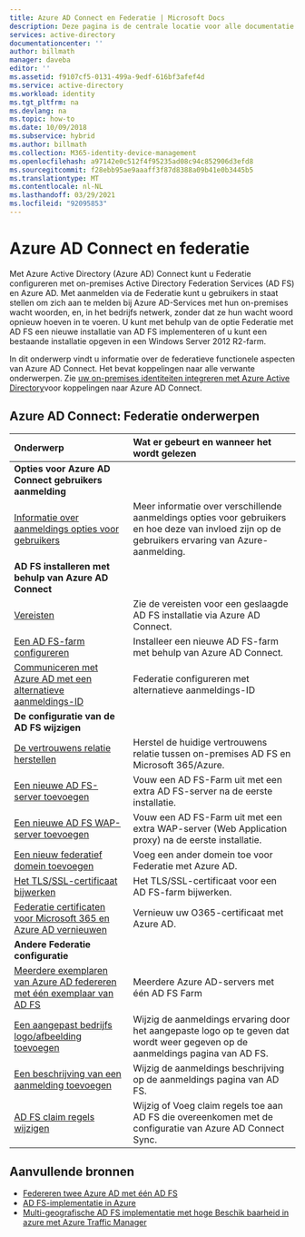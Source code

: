 ```yaml
---
title: Azure AD Connect en Federatie | Microsoft Docs
description: Deze pagina is de centrale locatie voor alle documentatie over AD FS bewerkingen die gebruikmaken van Azure AD Connect.
services: active-directory
documentationcenter: ''
author: billmath
manager: daveba
editor: ''
ms.assetid: f9107cf5-0131-499a-9edf-616bf3afef4d
ms.service: active-directory
ms.workload: identity
ms.tgt_pltfrm: na
ms.devlang: na
ms.topic: how-to
ms.date: 10/09/2018
ms.subservice: hybrid
ms.author: billmath
ms.collection: M365-identity-device-management
ms.openlocfilehash: a97142e0c512f4f95235ad08c94c852906d3efd8
ms.sourcegitcommit: f28ebb95ae9aaaff3f87d8388a09b41e0b3445b5
ms.translationtype: MT
ms.contentlocale: nl-NL
ms.lasthandoff: 03/29/2021
ms.locfileid: "92095853"
---
```

# <a name="azure-ad-connect-and-federation"></a>Azure AD Connect en federatie
Met Azure Active Directory (Azure AD) Connect kunt u Federatie configureren met on-premises Active Directory Federation Services (AD FS) en Azure AD. Met aanmelden via de Federatie kunt u gebruikers in staat stellen om zich aan te melden bij Azure AD-Services met hun on-premises wacht woorden, en, in het bedrijfs netwerk, zonder dat ze hun wacht woord opnieuw hoeven in te voeren. U kunt met behulp van de optie Federatie met AD FS een nieuwe installatie van AD FS implementeren of u kunt een bestaande installatie opgeven in een Windows Server 2012 R2-farm.

In dit onderwerp vindt u informatie over de federatieve functionele aspecten van Azure AD Connect. Het bevat koppelingen naar alle verwante onderwerpen. Zie [uw on-premises identiteiten integreren met Azure Active Directory](whatis-hybrid-identity.md)voor koppelingen naar Azure AD Connect.

## <a name="azure-ad-connect-federation-topics"></a>Azure AD Connect: Federatie onderwerpen
| Onderwerp | Wat er gebeurt en wanneer het wordt gelezen |
|:--- |:--- |
| **Opties voor Azure AD Connect gebruikers aanmelding** | |
| [Informatie over aanmeldings opties voor gebruikers](plan-connect-user-signin.md) |Meer informatie over verschillende aanmeldings opties voor gebruikers en hoe deze van invloed zijn op de gebruikers ervaring van Azure-aanmelding. |
| **AD FS installeren met behulp van Azure AD Connect** | |
| [Vereisten](how-to-connect-install-custom.md#ad-fs-configuration-prerequisites) |Zie de vereisten voor een geslaagde AD FS installatie via Azure AD Connect. |
| [Een AD FS-farm configureren](how-to-connect-install-custom.md#configuring-federation-with-ad-fs) |Installeer een nieuwe AD FS-farm met behulp van Azure AD Connect. |
| [Communiceren met Azure AD met een alternatieve aanmeldings-ID](how-to-connect-fed-management.md#alternateid) | Federatie configureren met alternatieve aanmeldings-ID  |
| **De configuratie van de AD FS wijzigen** | |
| [De vertrouwens relatie herstellen](how-to-connect-fed-management.md#repairthetrust) |Herstel de huidige vertrouwens relatie tussen on-premises AD FS en Microsoft 365/Azure. |
| [Een nieuwe AD FS-server toevoegen](how-to-connect-fed-management.md#addadfsserver) |Vouw een AD FS-Farm uit met een extra AD FS-server na de eerste installatie. |
| [Een nieuwe AD FS WAP-server toevoegen](how-to-connect-fed-management.md#addwapserver) |Vouw een AD FS-Farm uit met een extra WAP-server (Web Application proxy) na de eerste installatie. |
| [Een nieuw federatief domein toevoegen](how-to-connect-fed-management.md#addfeddomain) |Voeg een ander domein toe voor Federatie met Azure AD. |
| [Het TLS/SSL-certificaat bijwerken](how-to-connect-fed-ssl-update.md)| Het TLS/SSL-certificaat voor een AD FS-farm bijwerken. |
| [Federatie certificaten voor Microsoft 365 en Azure AD vernieuwen](how-to-connect-fed-o365-certs.md)|Vernieuw uw O365-certificaat met Azure AD.|
| **Andere Federatie configuratie** | |
| [Meerdere exemplaren van Azure AD federeren met één exemplaar van AD FS](how-to-connect-fed-single-adfs-multitenant-federation.md) | Meerdere Azure AD-servers met één AD FS Farm| 
| [Een aangepast bedrijfs logo/afbeelding toevoegen](how-to-connect-fed-management.md#customlogo) |Wijzig de aanmeldings ervaring door het aangepaste logo op te geven dat wordt weer gegeven op de aanmeldings pagina van AD FS. |
| [Een beschrijving van een aanmelding toevoegen](how-to-connect-fed-management.md#addsignindescription) |Wijzig de aanmeldings beschrijving op de aanmeldings pagina van AD FS. |
| [AD FS claim regels wijzigen](how-to-connect-fed-management.md#modclaims) |Wijzig of Voeg claim regels toe aan AD FS die overeenkomen met de configuratie van Azure AD Connect Sync. |


## <a name="additional-resources"></a>Aanvullende bronnen
* [Federeren twee Azure AD met één AD FS](how-to-connect-fed-single-adfs-multitenant-federation.md)
* [AD FS-implementatie in Azure](/windows-server/identity/ad-fs/deployment/how-to-connect-fed-azure-adfs)
* [Multi-geografische AD FS implementatie met hoge Beschik baarheid in azure met Azure Traffic Manager](/windows-server/identity/ad-fs/deployment/active-directory-adfs-in-azure-with-azure-traffic-manager)